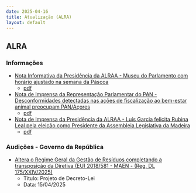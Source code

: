 ```yaml
---
date: 2025-04-16
title: Atualização (ALRA)
layout: default
---
```

## ALRA

### Informações

* [Nota Informativa da Presidência da ALRAA - Museu do Parlamento com horário ajustado na semana da Páscoa](http://base.alra.pt:82/4DACTION/w_pesquisa_registo/8/21524)
  * [pdf](http://base.alra.pt:82/Doc_Noticias/NI21524.pdf)
* [Nota de Imprensa da Representação Parlamentar do PAN - Desconformidades detectadas nas ações de fiscalização ao bem-estar animal preocupam PAN/Açores](http://base.alra.pt:82/4DACTION/w_pesquisa_registo/8/21525)
  * [pdf](http://base.alra.pt:82/Doc_Noticias/NI21525.pdf)
* [Nota de Imprensa da Presidência da ALRAA - Luís Garcia felicita Rubina Leal pela eleição como Presidente da Assembleia Legislativa da Madeira](http://base.alra.pt:82/4DACTION/w_pesquisa_registo/8/21526)
  * [pdf](http://base.alra.pt:82/Doc_Noticias/NI21526.pdf)

### Audições - Governo da República

* [Altera o Regime Geral da Gestão de Resíduos completando a transposição da Diretiva (EU) 2018/581 - MAEN - (Reg. DL 175/XXIV/2025)](http://base.alra.pt:82/4DACTION/w_pesquisa_registo/2/3321)
  * Titulo: Projeto de Decreto-Lei
  * Data: 15/04/2025
